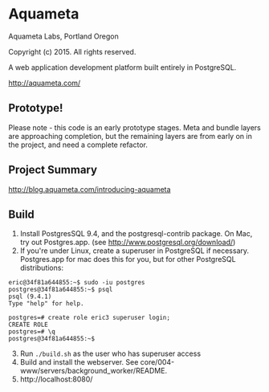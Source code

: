 # Aquameta

Aquameta Labs, Portland Oregon

Copyright (c) 2015.  All rights reserved.

A web application development platform built entirely in PostgreSQL.

http://aquameta.com/

## Prototype!

Please note - this code is an early prototype stages.  Meta and bundle layers are approaching completion, but the remaining layers are from early on in the project, and need a complete refactor.

## Project Summary

http://blog.aquameta.com/introducing-aquameta

## Build
1. Install PostgresSQL 9.4, and the postgresql-contrib package.  On Mac, try out Postgres.app.  (see http://www.postgresql.org/download/)
2. If you're under Linux, create a superuser in PostgreSQL if necessary.  Postgres.app for mac does this for you, but for other PostgreSQL distributions:
```
eric@34f81a644855:~$ sudo -iu postgres
postgres@34f81a644855:~$ psql
psql (9.4.1)
Type "help" for help.

postgres=# create role eric3 superuser login;
CREATE ROLE
postgres=# \q
postgres@34f81a644855:~$
```
3. Run `./build.sh` as the user who has superuser access
4. Build and install the webserver.  See core/004-www/servers/background_worker/README.
5. http://localhost:8080/
